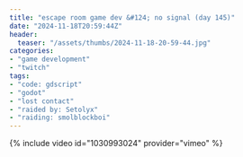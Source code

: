 ```yaml
---
title: "escape room game dev &#124; no signal (day 145)"
date: "2024-11-18T20:59:44Z"
header:
  teaser: "/assets/thumbs/2024-11-18-20-59-44.jpg"
categories:
- "game development"
- "twitch"
tags:
- "code: gdscript"
- "godot"
- "lost contact"
- "raided by: Setolyx"
- "raiding: smolblockboi"
---
```

{% include video id="1030993024" provider="vimeo" %}
